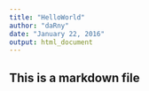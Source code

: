 ```yaml
---
title: "HelloWorld"
author: "daRny"
date: "January 22, 2016"
output: html_document
---
```


## This is a markdown file